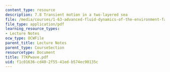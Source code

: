 ```yaml
---
content_type: resource
description: 7.8 Transient motion in a two-layered sea
file: /media/courses/1-63-advanced-fluid-dynamics-of-the-environment-fall-2002/f1c01636cd402f5541edb574ec90135c_77KPwave.pdf
file_type: application/pdf
learning_resource_types:
- Lecture Notes
ocw_type: OCWFile
parent_title: Lecture Notes
parent_type: CourseSection
resourcetype: Document
title: 77KPwave.pdf
uid: f1c01636-cd40-2f55-41ed-b574ec90135c
---
```

